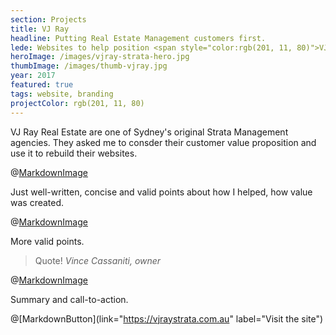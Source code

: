 ```yaml
---
section: Projects
title: VJ Ray
headline: Putting Real Estate Management customers first.
lede: Websites to help position <span style="color:rgb(201, 11, 80)">VJ RAY</span> as people-first Real Estate Managers.
heroImage: /images/vjray-strata-hero.jpg
thumbImage: /images/thumb-vjray.jpg
year: 2017
featured: true
tags: website, branding
projectColor: rgb(201, 11, 80)
---
```


VJ Ray Real Estate are one of Sydney's original Strata Management agencies.
They asked me to consder their customer value proposition and use it to rebuild their websites.

@[MarkdownImage](src="/images/vjray-service.jpg")

Just well-written, concise and valid points about how I helped, how value was
created.

@[MarkdownImage](src="/images/vjray-service.jpg")

More valid points.

> Quote! _Vince Cassaniti, owner_

@[MarkdownImage](src="/images/vjray-service.jpg")

Summary and call-to-action.

@[MarkdownButton](link="https://vjraystrata.com.au" label="Visit the site")
